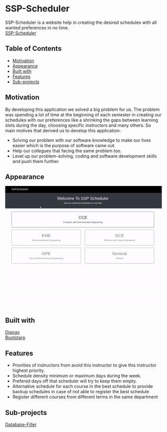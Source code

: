 # SSP-Scheduler
SSP-Scheduler is a website help in creating the desired schedules with all wanted preferences in no time.<br>
[SSP-Scheduler](http://google.com)

## Table of Contents
* [Motivation](#motivation)
* [Appearance](#appearance)
* [Built with](#built-with)
* [Features](#features)
* [Sub-projects](#sub-projects)

## Motivation
By developing this application we solved a big problem for us.
The problem was spending a lot of time at the beginning of each semester in creating our schedules with our preferences like a shrinking the gaps between learning slots during the day, choosing specific instructors and many others.
So main motives that derived us to develop this application:
* Solving our problem with our software knowledge to make our lives easier which is the purpose of software came out.
* Help our collegues that facing the same problem too.
* Level up our problem-solving, coding and software development skills and push them further.

## Appearance
![](static/images/scheduler.gif)

## Built with
[Django](https://www.djangoproject.com)<br>
[Bootstarp](https://getbootstrap.com)

## Features
* Priorities of instructors from avoid this instructor to give this instructor highest priority.
* Schedule density minimum or maximum days during the week.
* Prefered days off that scheduler will try to keep them empty.
* Alternative schedule for each course in the best schedule to provide backup schedules in case of not able to register the best schedule
* Register different courses from different terms in the same department

## Sub-projects
[Database-Filler](https://github.com/ahmedfawzy98/Database-filler)

